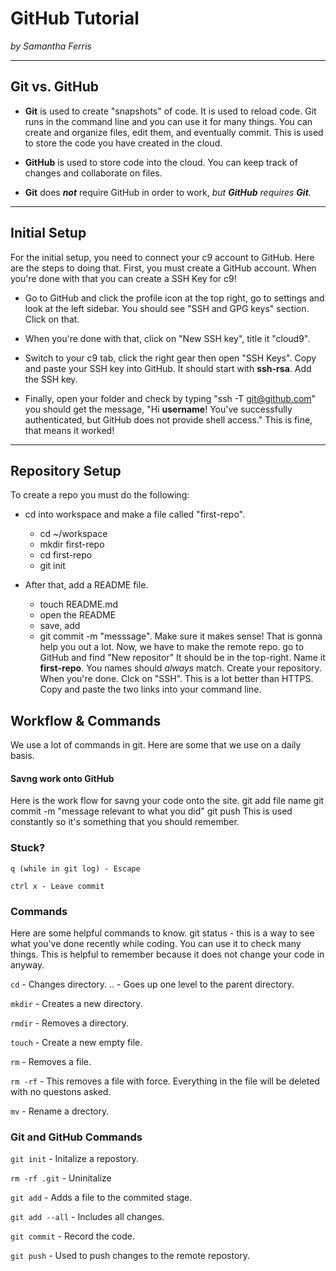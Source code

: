 # GitHub Tutorial

_by Samantha Ferris_

---
## Git vs. GitHub
 * **Git** is used to create "snapshots" of code. It is used to reload code. Git runs in the command line and you can use it for many things. You can create and organize files, edit them, and eventually commit. This is used to store the code you have created in the cloud. 
 
* **GitHub** is used to store code into the cloud. You can keep track of changes and collaborate on files. 


* **Git** does _**not**_ require GitHub in order to work, _but **GitHub** requires **Git**._

---
## Initial Setup
For the initial setup, you need to connect your c9 account to GitHub. Here are the steps to doing that.
First, you must create a GitHub account. When you're done with that you can create a SSH Key for c9!

* Go to GitHub and click the profile icon at the top right, go to settings and look at the left sidebar. You should see "SSH and GPG keys" section. Click on that.

* When you're done with that, click on "New SSH key", title it "cloud9". 

* Switch to your c9 tab, click the right gear then open "SSH Keys". Copy and paste your SSH key into GitHub. It should start with **ssh-rsa**. Add the SSH key. 

* Finally, open your folder and check by typing "ssh -T git@github.com" you should get the message, "Hi **username**! You've successfully authenticated, but GitHub does not provide shell access." This is fine, that means it worked!



---
## Repository Setup
 To create a repo you must do the following:

*  cd into workspace and make a file called "first-repo".
    * cd ~/workspace
    * mkdir first-repo
    * cd first-repo
    * git init
    
* After that, add a README file.
    * touch README.md
    * open the README 
    * save, add
    * git commit -m "messsage". Make sure it makes sense! That is gonna help you out a lot.
Now, we have to make the remote repo. go to GitHub and find "New repositor" It should be in the top-right. Name it **first-repo**. You names should _always_ match. 
Create your repository.
When you're done. Clck on "SSH". This is a lot better than HTTPS. Copy and paste the two links into your command line.

## Workflow & Commands
 We use a lot of commands in git. Here are some that we use on a daily basis.
 
#### Savng work onto GitHub
Here is the work flow for savng your code onto the site.
    git add file name
    git commit -m "message relevant to what you did"
    git push
This is used constantly so it's something that you should remember.

### Stuck?
    q (while in git log) - Escape

    ctrl x - Leave commit

### Commands
Here are some helpful commands to know. 
    git status - this is a way to see what you've done recently while coding. You can use it to check many things. This is helpful to remember because it does not change your code in anyway.
    
`cd` - Changes directory.
        .. - Goes up one level to the parent directory.
    
`mkdir` - Creates a new directory.
    
`rmdir` - Removes a directory.
    
`touch` - Create a new empty file.
    
`rm` - Removes a file.
    
`rm -rf` - This removes a file with force. Everything in the file will be deleted with no questons asked.
    
`mv` - Rename a drectory.
    
### Git and GitHub Commands
`git init` - Initalize a repostory.
    
`rm -rf .git` - Uninitalize
    
`git add` - Adds a file to the commited stage.
    
`git add --all` - Includes all changes.
    
`git commit` - Record the code.
    
`git push` - Used to push changes to the remote repostory.
    